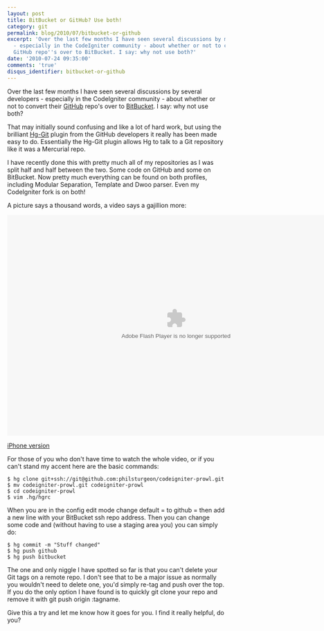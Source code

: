 ```yaml
---
layout: post
title: BitBucket or GitHub? Use both!
category: git
permalink: blog/2010/07/bitbucket-or-github
excerpt: 'Over the last few months I have seen several discussions by many developers
  - especially in the CodeIgniter community - about whether or not to convert their
  GitHub repo''s over to BitBucket. I say: why not use both?'
date: '2010-07-24 09:35:00'
comments: 'true'
disqus_identifier: bitbucket-or-github
---
```


Over the last few months I have seen several discussions by several developers - especially in the CodeIgniter community - about whether or not to convert their [GitHub](http://github.com/) repo's over to [BitBucket](http://bitbucket.org/). I say: why not use both?

That may initially sound confusing and like a lot of hard work, but using the brilliant [Hg-Git](http://hg-git.github.com/ "Hg (Mercurial) and Git plugin") plugin from the GitHub developers it really has been made easy to do. Essentially the Hg-Git plugin allows Hg to talk to a Git repository like it was a Mercurial repo.

I have recently done this with pretty much all of my repositories as I was split half and half between the two. Some code on GitHub and some on BitBucket. Now pretty much everything can be found on both profiles, including Modular Separation, Template and Dwoo parser. Even my CodeIgniter fork is on both!

A picture says a thousand words, a video says a gajillion more:

<object style="width: 780px; height: 510px; display: block; margin-left: auto; margin-right: auto;" classid="clsid:d27cdb6e-ae6d-11cf-96b8-444553540000" width="780" height="510" codebase="http://download.macromedia.com/pub/shockwave/cabs/flash/swflash.cab#version=6,0,40,0">
<param name="src" value="http://blip.tv/play/g7lmgfDEbAA.m4v">
<param name="allowfullscreen" value="true">
<embed style="width: 780px; height: 510px; display: block; margin-left: auto; margin-right: auto;" width="780" height="510" src="http://blip.tv/play/g7lmgfDEbAA.m4v" type="application/x-shockwave-flash"></embed>
</object>

[iPhone version](http://blip.tv/file/get/Philsturgeon-BitBucketOrGitHubBoth754.mp4)

For those of you who don't have time to watch the whole video, or if you can't stand my accent here are the basic commands:

    $ hg clone git+ssh://git@github.com:philsturgeon/codeigniter-prowl.git
    $ mv codeigniter-prowl.git codeigniter-prowl
    $ cd codeigniter-prowl
    $ vim .hg/hgrc

When you are in the config edit mode change default = to github = then add a new line with your BitBucket ssh repo address. Then you can change some code and (without having to use a staging area you) you can simply do:

    $ hg commit -m "Stuff changed"
    $ hg push github
    $ hg push bitbucket

The one and only niggle I have spotted so far is that you can't delete your Git tags on a remote repo. I don't see that to be a major issue as normally you wouldn't need to delete one, you'd simply re-tag and push over the top. If you do the only option I have found is to quickly git clone your repo and remove it with git push origin :tagname.

Give this a try and let me know how it goes for you. I find it really helpful, do you?

